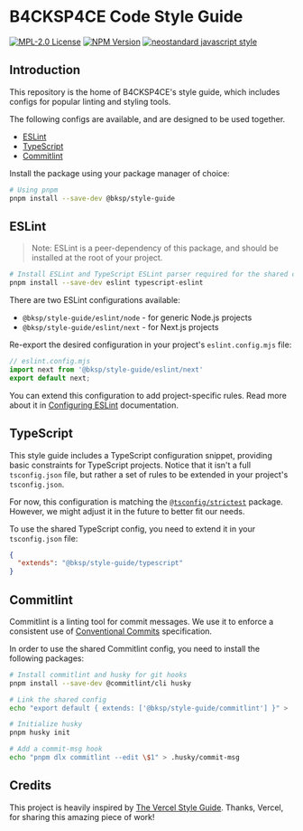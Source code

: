 # B4CKSP4CE Code Style Guide

[![MPL-2.0 License](https://img.shields.io/github/license/b4ck5p4c3/style-guide?style=for-the-badge)](https://www.mozilla.org/en-US/MPL/2.0/)
[![NPM Version](https://img.shields.io/npm/v/%40bksp%2Fstyle-guide?style=for-the-badge)](https://npmjs.com/package/@bksp/style-guide)
[![neostandard javascript style](https://img.shields.io/badge/code_style-neostandard-7fffff?style=for-the-badge&labelColor=ff80ff)](https://github.com/neostandard/neostandard)

## Introduction

This repository is the home of B4CKSP4CE's style guide, which includes configs for
popular linting and styling tools.

The following configs are available, and are designed to be used together.

- [ESLint](#eslint)
- [TypeScript](#typescript)
- [Commitlint](#commitlint)

Install the package using your package manager of choice:

```sh
# Using pnpm
pnpm install --save-dev @bksp/style-guide
```

## ESLint

> Note: ESLint is a peer-dependency of this package, and should be installed
> at the root of your project.

```sh
# Install ESLint and TypeScript ESLint parser required for the shared config
pnpm install --save-dev eslint typescript-eslint
```

There are two ESLint configurations available:

- `@bksp/style-guide/eslint/node` - for generic Node.js projects
- `@bksp/style-guide/eslint/next` - for Next.js projects

Re-export the desired configuration in your project's `eslint.config.mjs` file:

```js
// eslint.config.mjs
import next from '@bksp/style-guide/eslint/next'
export default next;
```

You can extend this configuration to add project-specific rules.
Read more about it in [Configuring ESLint](https://eslint.org/docs/latest/use/configure/) documentation.

## TypeScript

This style guide includes a TypeScript configuration snippet, providing basic constraints for TypeScript projects.
Notice that it isn't a full `tsconfig.json` file, but rather a set of rules to be extended in your project's `tsconfig.json`.

For now, this configuration is matching the [`@tsconfig/strictest`](https://www.npmjs.com/package/@tsconfig/strictest) package.
However, we might adjust it in the future to better fit our needs.

To use the shared TypeScript config, you need to extend it in your `tsconfig.json` file:

```json
{
  "extends": "@bksp/style-guide/typescript"
}
```

## Commitlint

Commitlint is a linting tool for commit messages.
We use it to enforce a consistent use of [Conventional Commits](https://www.conventionalcommits.org/en/v1.0.0/) specification.

In order to use the shared Commitlint config, you need to install the following packages:

```sh
# Install commitlint and husky for git hooks
pnpm install --save-dev @commitlint/cli husky

# Link the shared config
echo "export default { extends: ['@bksp/style-guide/commitlint'] }" > .commitlintrc.mjs

# Initialize husky
pnpm husky init

# Add a commit-msg hook
echo "pnpm dlx commitlint --edit \$1" > .husky/commit-msg
```

## Credits

This project is heavily inspired by [The Vercel Style Guide](https://github.com/vercel/style-guide).
Thanks, Vercel, for sharing this amazing piece of work!
